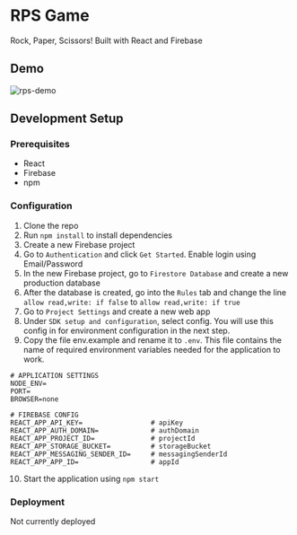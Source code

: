 # RPS Game
Rock, Paper, Scissors! Built with React and Firebase

## Demo
![rps-demo](https://user-images.githubusercontent.com/16625073/117898461-017f7900-b293-11eb-8ddb-dbaf096f3808.gif)

## Development Setup

### Prerequisites
- React
- Firebase
- npm

### Configuration
1) Clone the repo
2) Run ```npm install``` to install dependencies
3) Create a new Firebase project
4) Go to ```Authentication``` and click ```Get Started```. Enable login using Email/Password
5) In the new Firebase project, go to ```Firestore Database``` and create a new production database
6) After the database is created, go into the ```Rules``` tab and change the line ```allow read,write: if false``` to ```allow read,write: if true```
7) Go to ```Project Settings``` and create a new web app
8) Under ```SDK setup and configuration```, select config. You will use this config in for environment configuration in the next step.
9) Copy the file env.example and rename it to ```.env```. This file contains the name of required environment variables needed for the application to work.

```
# APPLICATION SETTINGS
NODE_ENV=
PORT=
BROWSER=none

# FIREBASE CONFIG
REACT_APP_API_KEY=                 # apiKey
REACT_APP_AUTH_DOMAIN=             # authDomain
REACT_APP_PROJECT_ID=              # projectId
REACT_APP_STORAGE_BUCKET=          # storageBucket
REACT_APP_MESSAGING_SENDER_ID=     # messagingSenderId
REACT_APP_APP_ID=                  # appId
```

10) Start the application using ```npm start```

### Deployment
Not currently deployed
